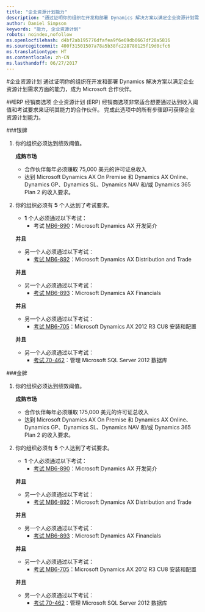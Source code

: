 ```yaml
---
title: "企业资源计划能力"
description: "通过证明你的组织在开发和部署 Dynamics 解决方案以满足企业资源计划需求方面的能力，成为 Microsoft 合作伙伴。"
author: Daniel Simpson
keywords: "能力, 企业资源计划"
robots: noindex,nofollow
ms.openlocfilehash: d4bf2ab195776dfafea9f6e69db0667df28a5816
ms.sourcegitcommit: 400f31501507a78a5b38fc228780125f19d0cfc6
ms.translationtype: HT
ms.contentlocale: zh-CN
ms.lasthandoff: 06/27/2017
---
```

#<a name="enterprise-resource-planning"></a>企业资源计划 
通过证明你的组织在开发和部署 Dynamics 解决方案以满足企业资源计划需求方面的能力，成为 Microsoft 合作伙伴。

##<a name="erp-reseller-option"></a>ERP 经销商选项
企业资源计划 (ERP) 经销商选项非常适合想要通过达到收入阈值和考试要求来证明其能力的合作伙伴。 完成此选项中的所有步骤即可获得企业资源计划能力。

###<a name="silver"></a>银牌

1. 你的组织必须达到绩效阈值。

    **成熟市场**
    - 合作伙伴每年必须赚取 75,000 美元的许可证总收入
    - 达到 Microsoft Dynamics AX On Premise 和 Dynamics AX Online、Dynamics GP、Dynamics SL、Dynamics NAV 和/或 Dynamics 365 Plan 2 的收入要求。  
  
2. 你的组织必须有 **5** 个人达到了考试要求。

    - **1** 个人必须通过以下考试：
        - 考试 [MB6-890](https://www.microsoft.com/en-us/learning/exam-mb6-890.aspx)：Microsoft Dynamics AX 开发简介

    **并且**

    - 另一个人必须通过以下考试：
        - [考试 MB6-892](https://www.microsoft.com/en-us/learning/exam-mb6-892.aspx)：Microsoft Dynamics AX Distribution and Trade

    **并且**

    - 另一个人必须通过以下考试：
        - [考试 MB6-893](https://www.microsoft.com/en-us/learning/exam-mb6-893.aspx)：Microsoft Dynamics AX Financials

    **并且**

    - 另一个人必须通过以下考试：
        - [考试 MB6-705](https://www.microsoft.com/en-us/learning/exam-mb6-705.aspx)：Microsoft Dynamics AX 2012 R3 CU8 安装和配置

    **并且**

    - 另一个人必须通过以下考试：
        - [考试 70-462](https://www.microsoft.com/en-us/learning/exam-70-462.aspx)：管理 Microsoft SQL Server 2012 数据库

###<a name="gold"></a>金牌

1. 你的组织必须达到绩效阈值。

    **成熟市场**
    - 合作伙伴每年必须赚取 175,000 美元的许可证总收入
    - 达到 Microsoft Dynamics AX On Premise 和 Dynamics AX Online、Dynamics GP、Dynamics SL、Dynamics NAV 和/或 Dynamics 365 Plan 2 的收入要求。  
  
2. 你的组织必须有 **5** 个人达到了考试要求。

    - **1** 个人必须通过以下考试：
        - [考试 MB6-890](https://www.microsoft.com/en-us/learning/exam-mb6-890.aspx)：Microsoft Dynamics AX 开发简介

    **并且**

    - 另一个人必须通过以下考试：
        - [考试 MB6-892](https://www.microsoft.com/en-us/learning/exam-mb6-892.aspx)：Microsoft Dynamics AX Distribution and Trade

    **并且**

    - 另一个人必须通过以下考试：
        - [考试 MB6-893](https://www.microsoft.com/en-us/learning/exam-mb6-893.aspx)：Microsoft Dynamics AX Financials

    **并且**

    - 另一个人必须通过以下考试：
        - [考试 MB6-705](https://www.microsoft.com/en-us/learning/exam-mb6-705.aspx)：Microsoft Dynamics AX 2012 R3 CU8 安装和配置

    **并且**

    - 另一个人必须通过以下考试：
        - [考试 70-462](https://www.microsoft.com/en-us/learning/exam-70-462.aspx)：管理 Microsoft SQL Server 2012 数据库



